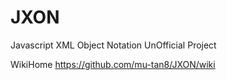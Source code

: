 # JXON
Javascript XML Object Notation UnOfficial Project

WikiHome https://github.com/mu-tan8/JXON/wiki
